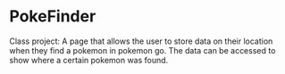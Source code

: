 # PokeFinder
Class project: A page that allows the user to store data on their location when they find a pokemon in pokemon go.  The data can be accessed to show where a certain pokemon was found.

